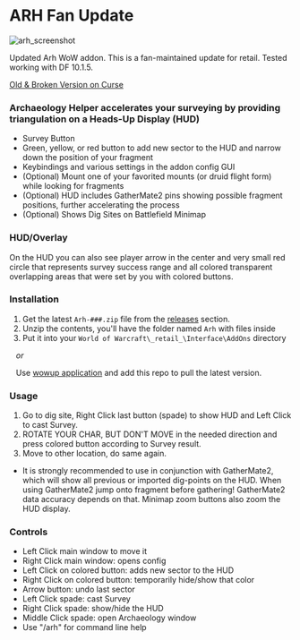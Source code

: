 # ARH Fan Update

![arh_screenshot](https://github.com/ynazar1/Arh/assets/43916837/17d456aa-560a-4d5d-845e-d6625eff8bc7)

Updated Arh WoW addon. This is a fan-maintained update for retail. Tested working with DF 10.1.5.

[Old & Broken Version on Curse](https://www.curseforge.com/wow/addons/arh) 

### Archaeology Helper accelerates your surveying by providing triangulation on a Heads-Up Display (HUD)
- Survey Button
- Green, yellow, or red button to add new sector to the HUD and narrow down the position of your fragment
- Keybindings and various settings in the addon config GUI
- (Optional) Mount one of your favorited mounts (or druid flight form) while looking for fragments
- (Optional) HUD includes GatherMate2 pins showing possible fragment positions, further accelerating the process
- (Optional) Shows Dig Sites on Battlefield Minimap

### HUD/Overlay
On the HUD you can also see player arrow in the center and very small red circle that represents survey success range and all colored transparent overlapping areas that were set by you with colored buttons.

### Installation
1. Get the latest ```Arh-###.zip``` file from the [releases](https://github.com/ynazar1/Arh/releases) section. 
2. Unzip the contents, you'll have the folder named ```Arh``` with files inside
3. Put it into your ```World of Warcraft\_retail_\Interface\AddOns``` directory

&nbsp;&nbsp;&nbsp;*or*

&nbsp;&nbsp;&nbsp;Use [wowup application](https://wowup.io) and add this repo to pull the latest version.

### Usage
1. Go to dig site, Right Click last button (spade) to show HUD and Left Click to cast Survey. 
2. ROTATE YOUR CHAR, BUT DON'T MOVE in the needed direction and press colored button according to Survey result. 
3. Move to other location, do same again.
- It is strongly recommended to use in conjunction with GatherMate2, which will show all previous or imported dig-points on the HUD. When using GatherMate2 jump onto fragment before gathering! GatherMate2 data accuracy depends on that. Minimap zoom buttons also zoom the HUD display.

### Controls
- Left Click main window to move it
- Right Click main window: opens config
- Left Click on colored button: adds new sector to the HUD
- Right Click on colored button: temporarily hide/show that color
- Arrow button: undo last sector
- Left Click spade: cast Survey
- Right Click spade: show/hide the HUD
- Middle Click spade: open Archaeology window
- Use "/arh" for command line help

